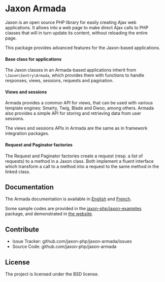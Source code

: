 Jaxon Armada
============

Jaxon is an open source PHP library for easily creating Ajax web applications.
It allows into a web page to make direct Ajax calls to PHP classes that will in turn update its content, without reloading the entire page.

This package provides advanced features for the Jaxon-based applications.

#### Base class for applications

The Jaxon classes in an Armada-based applications inherit from `\Jaxon\Sentry\Armada`, which provides them with functions to handle responses, views, sessions, requests and pagination.

#### Views and sessions

Armada provides a common API for views, that can be used with various template engines: Smarty, Twig, Blade and Dwoo, among others.
Armada also provides a simple API for storing and retrieving data from user sessions.

The views and sessions APIs in Armada are the same as in framework integration packages. 

#### Request and Paginator factories

The Request and Paginator factories create a request (resp. a list of requests) to a method in a Jaxon class.
Both implement a fluent interface which transform a call to a method into a request to the same method in the linked class.

Documentation
-------------

The Armada documentation is available in [English](http://www.jaxon-php.org/en/docs/armada/operation.html) and [French](http://www.jaxon-php.org/fr/docs/armada/operation.html).

Some sample codes are provided in the [jaxon-php/jaxon-examples](https://github.com/jaxon-php/jaxon-examples) package, and demonstrated in [the website](http://www.jaxon-php.org/examples/advanced/armada.html).

Contribute
----------

- Issue Tracker: github.com/jaxon-php/jaxon-armada/issues
- Source Code: github.com/jaxon-php/jaxon-armada

License
-------

The project is licensed under the BSD license.
